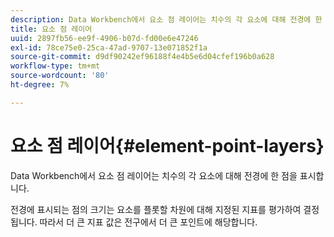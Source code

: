 ```yaml
---
description: Data Workbench에서 요소 점 레이어는 치수의 각 요소에 대해 전경에 한 점을 표시합니다.
title: 요소 점 레이어
uuid: 2897fb56-ee9f-4906-b07d-fd00e6e47246
exl-id: 78ce75e0-25ca-47ad-9707-13e071852f1a
source-git-commit: d9df90242ef96188f4e4b5e6d04cfef196b0a628
workflow-type: tm+mt
source-wordcount: '80'
ht-degree: 7%

---
```


# 요소 점 레이어{#element-point-layers}

Data Workbench에서 요소 점 레이어는 치수의 각 요소에 대해 전경에 한 점을 표시합니다.

전경에 표시되는 점의 크기는 요소를 플롯할 차원에 대해 지정된 지표를 평가하여 결정됩니다. 따라서 더 큰 지표 값은 전구에서 더 큰 포인트에 해당합니다.
